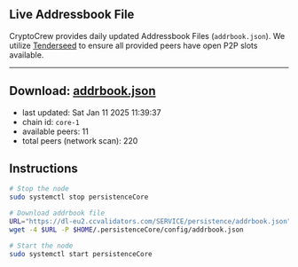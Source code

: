 ## Live Addressbook File

CryptoCrew provides daily updated Addressbook Files (`addrbook.json`). We utilize [Tenderseed](https://github.com/binaryholdings/tenderseed) to ensure all provided peers have open P2P slots available.

---
**Download: [addrbook.json](https://dl-eu2.ccvalidators.com/SERVICE/persistence/addrbook.json)**
---

- last updated: Sat Jan 11 2025 11:39:37
- chain id: `core-1`
- available peers: 11
- total peers (network scan): 220

## Instructions
```sh
# Stop the node
sudo systemctl stop persistenceCore

# Download addrbook file
URL="https://dl-eu2.ccvalidators.com/SERVICE/persistence/addrbook.json"
wget -4 $URL -P $HOME/.persistenceCore/config/addrbook.json

# Start the node
sudo systemctl start persistenceCore
```
